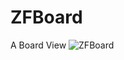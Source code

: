 # ZFBoard
A Board View
![ZFBoard](https://upload-images.jianshu.io/upload_images/12218267-0b4d3da78c1741e8.gif?imageMogr2/auto-orient/strip)
